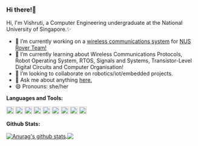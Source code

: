 ### Hi there!👋

Hi, I'm Vishruti, a Computer Engineering undergraduate at the National University of Singapore.✨
<!--
**sevenseasofbri/sevenseasofbri** is a ✨ _special_ ✨ repository because its `README.md` (this file) appears on your GitHub profile.

Here are some ideas to get you started:

- 🔭 I’m currently working on ...
- 🌱 I’m currently learning ...
- 👯 I’m looking to collaborate on ...
- 🤔 I’m looking for help with ...
- 💬 Ask me about ...
- 📫 How to reach me: ...
- 😄 Pronouns: ...
- ⚡ Fun fact: ...
-->

- 🔭 I’m currently working on a [wireless communications system](https://nus-rover-team.github.io/wirelesscommunications/) for [NUS Rover Team!](https://github.com/orgs/NUS-Rover-Team)
- 🌱 I’m currently learning about Wireless Communications Protocols, Robot Operating System, RTOS, Signals and Systems, Transistor-Level Digital Circuits and Computer Organisation!
- 👯 I’m looking to collaborate on robotics/iot/embedded projects.
- 💬 Ask me about anything [here.](https://github.com/sevenseasofbri/sevenseasofbri/discussions)
- 😄 Pronouns: she/her

**Languages and Tools:**

<code><img height="20" src="https://www.flaticon.com/svg/static/icons/svg/226/226777.svg"></code>
<code><img height="20" src="https://upload.wikimedia.org/wikipedia/commons/archive/3/35/20190417225046%21The_C_Programming_Language_logo.svg"></code>
<code><img height="20" src="https://moveit.ros.org/assets/images/logo/ROS_logo.png"></code>
<code><img height="20" src="https://icon-library.com/images/arduino-icon/arduino-icon-7.jpg"></code>
<code><img height="20" src="https://upload.wikimedia.org/wikipedia/commons/thumb/a/a7/React-icon.svg/1200px-React-icon.svg.png"></code>
<code><img height="20" src="https://upload.wikimedia.org/wikipedia/commons/thumb/1/18/ISO_C%2B%2B_Logo.svg/1200px-ISO_C%2B%2B_Logo.svg.png"></code>
<code><img height="20" src="https://www.arm.com/-/media/global/logos/Arm-logo-reverse-white.svg?h=175&w=300&hash=F5A828FC9C66575A911DF0B5CB3D04B4E8E5DC50&hash=F5A828FC9C66575A911DF0B5CB3D04B4E8E5DC50&la=en&revision=eaec4c52-5554-44d8-8724-efb836789ee2"></code>
<code><img height="20" src="https://i.pinimg.com/originals/25/a8/5d/25a85d9e5057430d82273a3c75e73014.png"></code>
<code><img height="20" src="https://www.raspberrypi.org/app/uploads/2011/10/Raspi-PGB001-300x267.png"></code>


**Github Stats:**

<a href="https://github.com/anuraghazra/github-readme-stats">
  <img align="center" src="https://github-readme-stats.vercel.app/api?username=sevenseasofbri&show_icons=true&include_all_commits=true&theme=blueberry" alt="Anurag's github stats" />
</a>
<a href="https://github.com/anuraghazra/github-readme-stats">
  <img align="center" src="https://github-readme-stats.vercel.app/api/top-langs/?username=sevenseasofbri&theme=blueberry" />
</a>

<!--
<a href="https://github.com/anuraghazra/github-readme-stats">
  <img align="center" src="https://github-readme-stats.vercel.app/api/pin/?username=sevenseasofbri&repo=CG2271-Mini-Project&theme=blueberry" />
</a> 
<a href="https://github.com/anuraghazra/github-readme-stats">
  <img align="center" src="https://github-readme-stats.vercel.app/api/pin/?username=sevenseasofbri&repo=tp&theme=blueberry" />
</a> 
-->
